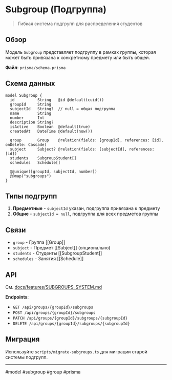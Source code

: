 # Subgroup (Подгруппа)

> Гибкая система подгрупп для распределения студентов

## Обзор

Модель `Subgroup` представляет подгруппу в рамках группы, которая может быть привязана к конкретному предмету или быть общей.

**Файл**: `prisma/schema.prisma`

## Схема данных

```prisma
model Subgroup {
  id          String   @id @default(cuid())
  groupId     String
  subjectId   String?  // null = общая подгруппа
  name        String
  number      Int
  description String?
  isActive    Boolean  @default(true)
  createdAt   DateTime @default(now())
  
  group       Group    @relation(fields: [groupId], references: [id], onDelete: Cascade)
  subject     Subject? @relation(fields: [subjectId], references: [id])
  students    SubgroupStudent[]
  schedules   Schedule[]
  
  @@unique([groupId, subjectId, number])
  @@map("subgroups")
}
```

## Типы подгрупп

1. **Предметные** - `subjectId` указан, подгруппа привязана к предмету
2. **Общие** - `subjectId = null`, подгруппа для всех предметов группы

## Связи

- `group` - Группа [[Group]]
- `subject` - Предмет [[Subject]] (опционально)
- `students` - Студенты [[SubgroupStudent]]
- `schedules` - Занятия [[Schedule]]

## API

См. [docs/features/SUBGROUPS_SYSTEM.md](../../docs/features/SUBGROUPS_SYSTEM.md)

**Endpoints**:
- `GET /api/groups/{groupId}/subgroups`
- `POST /api/groups/{groupId}/subgroups`
- `PATCH /api/groups/{groupId}/subgroups/{subgroupId}`
- `DELETE /api/groups/{groupId}/subgroups/{subgroupId}`

## Миграция

Используйте `scripts/migrate-subgroups.ts` для миграции старой системы подгрупп.

---

#model #subgroup #group #prisma


